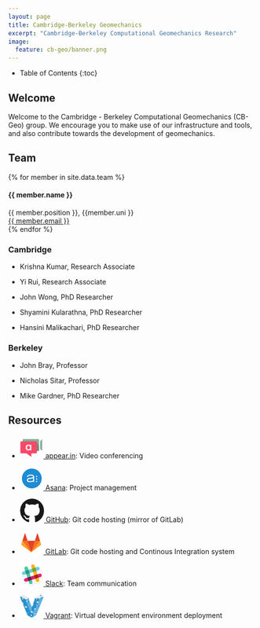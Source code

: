 ```yaml
---
layout: page
title: Cambridge-Berkeley Geomechanics
excerpt: "Cambridge-Berkeley Computational Geomechanics Research"
image:
  feature: cb-geo/banner.png
---
```

* Table of Contents
{:toc}


## Welcome

Welcome to the Cambridge - Berkeley Computational Geomechanics (CB-Geo) group. We encourage you to make use of our infrastructure and tools, and also contribute towards the development of geomechanics.

## Team

<!-- Team filled from _data/team.yaml-->
   <div id="team">
    {% for member in site.data.team %}
       <div class="user">
         <div class="userimg" style="background-image:url('{{ site.baseurl }}/images/cb-geo/team/{{ member.image }}')">
         </div>
         <h4>{{ member.name }}</h4>	
         {{ member.position }}, {{member.uni }}<br/>
	 <a href="mailto:{{ member.email }}">{{ member.email }}</a>
       </div>
    {% endfor %}
   </div>
<!-- End team -->

### Cambridge 

* Krishna Kumar, Research Associate

* Yi Rui, Research Associate

* John Wong, PhD Researcher

* Shyamini Kularathna, PhD Researcher

* Hansini Malikachari, PhD Researcher

### Berkeley

* John Bray, Professor

* Nicholas Sitar, Professor

* Mike Gardner, PhD Researcher

## Resources

* [![appear.in](images/cb-geo/appear.in.png) appear.in](https://appear.in/cb-geo): Video conferencing

* [![asana](images/cb-geo/asana.png) Asana](https://asana.com/):  Project management

* [![github](images/cb-geo/github.png) GitHub](https://github.com/cb-geo): Git code hosting (mirror of GitLab)

* [![gitlab](images/cb-geo/gitlab.png) GitLab](https://git.cb-geo.com): Git code hosting and Continous Integration system

* [![slack](images/cb-geo/slack.png) Slack](https://cb-geo.slack.com/): Team communication

* [![vagrant](images/cb-geo/vagrant.png) Vagrant](https://www.vagrantup.com/): Virtual development environment deployment

